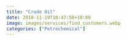 ```yaml
---
title: "Crude Oil"
date: 2018-11-19T10:47:58+10:00
image: images/services/find_customers.webp
categories: ["Petrochemical"]
---
```

